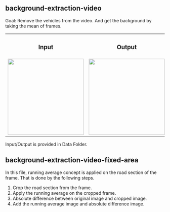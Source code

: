 <h2>background-extraction-video</h2>

Goal: Remove the vehicles from the video. And get the background by taking the mean of frames.

<table>
  <tr>
    <th><h3>Input</h3></th>
    <th><h3>Output</h3></th>
  </tr>
  <tr>
    <td><img src="https://user-images.githubusercontent.com/31618900/89549391-de1c2f00-d825-11ea-9007-d0e18af5f76d.png" width="240"></td>
    <td><img src="https://user-images.githubusercontent.com/31618900/89549408-e2e0e300-d825-11ea-9cb4-65458bbf30b6.png" width="240"></td>
  </tr>
</table>

Input/Output is provided in Data Folder.

<h2>background-extraction-video-fixed-area</h2>
<p>In this file, running average concept is applied on the road section of the frame. That is done by the following steps.</p>
<ol>
  <li>Crop the road section from the frame.</li>
  <li>Apply the running average on the cropped frame.</li>
  <li>Absolute difference between original image and cropped image.</li>
  <li>Add the running average image and absolute difference image.</li>
</ol>
  
